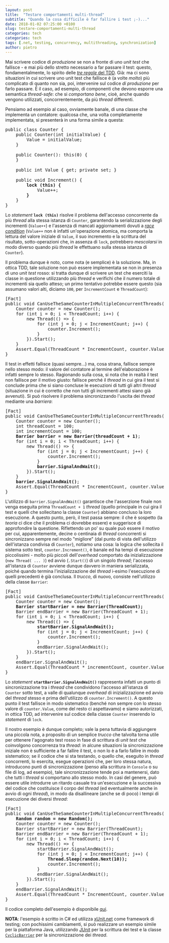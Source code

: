 ```yaml
---
layout: post
title:  "Testare comportamenti multi-thread"
subtitle: "Quando la cosa difficile è far fallire i test ;-)..."
date: 2018-01-02 07:25:00 +0100
slug: testare-comportamenti-multi-thread
categories: tech
categories: tech
tags: [.net, testing, concurrency, multithreading, synchronization]
author: pietro
---
```

Mai scrivere codice di *produzione* se non a fronte di uno *unit test* che fallisce - e mai più dello stretto necessario a far passare il test: questo, fondamentalmente, lo spirito delle [*tre regole* del TDD](http://butunclebob.com/ArticleS.UncleBob.TheThreeRulesOfTdd).
Già: ma ci sono situazioni in cui scrivere uno unit test che fallisce è (a volte *molto*) più complicato di quanto non sia, poi, intervenire sul codice *di produzione* per farlo passare. È il caso, ad esempio, di componenti che devono esporre una semantica *thread-safe*: che si *comportano bene*, cioè, anche quando vengono utilizzati, concorrentemente, da più *thread* differenti.

Pensiamo ad esempio al caso, ovviamente banale, di una classe che implementa un contatore: qualcosa che, una volta completamente implementata, si presenterà in una forma simile a questa:

<pre>
public class Counter {
    public Counter(int initialValue) {
        Value = initialValue;
    }

    public Counter(): this(0) {            
    }

    public int Value { get; private set; }

    public void Increment() {
        <strong>lock (this) {</strong>
            Value++;
        <strong>}</strong>
    }
}
</pre>

Lo *statement* **`lock (this)`** risolve il problema dell'accesso concorrente da più *thread* alla stessa istanza di `Counter`, garantendo la serializzazione degli incrementi (`Value++`) e l'assenza di mancati aggiornamenti dovuti a [*race condition*](https://en.wikipedia.org/wiki/Race_condition) (`Value++` non è infatti un'operazione atomica, ma comporta la lettura del valore iniziale di `Value`, il suo incremento e la scrittura del risultato, sotto-operazioni che, in assenza di `lock`, potrebbero *mescolarsi* in modo diverso quando più *thread* le effettuano sulla stessa istanza di `Counter`).

Il problema dunque è noto, come nota (e semplice) è la soluzione.
Ma, in ottica TDD, tale soluzione non può essere implementata se non in presenza di uno *unit test* rosso: si tratta dunque di scrivere un test che eserciti la classe in questione utilizzando più *thread* e verifichi che il numero totale di incrementi sia quello atteso; un primo tentativo potrebbe essere questo (sia assumano valori alti, diciamo `100`, per `IncrementCount` e `ThreadCount`):

<pre>
[Fact]
public void CanUseTheSameCounterInMultipleConcurrentThreads() {
    Counter counter = new Counter();
    for (int i = 0; i < ThreadCount; i++) {
        new Thread(() => {
            for (int j = 0; j < IncrementCount; j++) {
                counter.Increment();                        
            }
        }).Start();
    }
    Assert.Equal(ThreadCount * IncrementCount, counter.Value);
}
</pre>

Il test in effetti fallisce (quasi sempre...) ma, cosa strana, fallisce sempre nello stesso modo: il valore del contatore al termine dell'elaborazione è infatti sempre lo stesso. Ragionando sulla cosa, si nota che in realtà il test non fallisce per il motivo giusto: fallisce perché il *thread* in cui gira il test si conclude prima che si siano concluse le esecuzioni di tutti gli altri *thread* (situazione in cui è corretto che non tutti gli incrementi attesi siano già avvenuti).
Si può risolvere il problema sincronizzando l'uscita dei *thread* mediante una *barriera*:
<pre>
[Fact]
public void CanUseTheSameCounterInMultipleConcurrentThreads() {
    Counter counter = new Counter();
    int threadCount = 100;
    int incrementCount = 100;
    <strong>Barrier barrier = new Barrier(threadCount + 1)</strong>;
    for (int i = 0; i < ThreadCount; i++) {
        new Thread(() => {
            for (int j = 0; j < IncrementCount; j++) {
                counter.Increment();                        
            }
            <strong>barrier.SignalAndWait()</strong>;
        }).Start();
    }
    <strong>barrier.SignalAndWait()</strong>;
    Assert.Equal(ThreadCount * IncrementCount, counter.Value);
}
</pre>

L'utilizzo di `barrier.SignalAndWait()` garantisce che l'asserzione finale non venga eseguita prima `ThreadCount + 1` *thread* (quello principale in cui gira il test e quelli che sollecitano la classe `Counter`) abbiano concluso la loro esecuzione. A questo punto, però, il test passa sempre: il che è sospetto (la *teoria* ci dice che il problema ci dovrebbe essere) e suggerisce di approfondire la questione.  Riflettendo un po' su quale può essere il motivo per cui, apparentemente, decine o centinaia di *thread* concorrenti si sincronizzano sempre nel modo "migliore" (dal punto di vista dell'utilizzo dell'istanza condivisa di `Counter`), notiamo una cosa: la logica che sollecita il sistema sotto test, `counter.Increment()`, è banale ed ha tempi di esecuzione piccolissimi - molto più piccoli dell'*overhead* comportato da inizializzazione (`new Thread( ... )`) ed avvio (`.Start()`) di un singolo *thread*; l'accesso all'istanza di `Counter` avviene dunque davvero in maniera serializzata, poiché quando termina l'inizializzazione del *thread* i-esimo l'esecuzione di quelli precedenti è già conclusa. Il *trucco*, di nuovo, consiste nell'utilizzo della classe `Barrier`:

<pre>
[Fact]
public void CanUseTheSameCounterInMultipleConcurrentThreads() {
    Counter counter = new Counter();
    <strong>Barrier startBarrier = new Barrier(ThreadCount);</strong>
    Barrier endBarrier = new Barrier(ThreadCount + 1);
    for (int i = 0; i < ThreadCount; i++) {
        new Thread(() => {
            <strong>startBarrier.SignalAndWait();</strong>
            for (int j = 0; j < IncrementCount; j++) {
                counter.Increment();                        
            }
            endBarrier.SignalAndWait();
        }).Start();
    }
    endBarrier.SignalAndWait();
    Assert.Equal(ThreadCount * incrementCount, counter.Value);
}	
</pre>

Lo *statement* **`startBarrier.SignalAndWait()`** rappresenta infatti un punto di sincronizzazione tra i *thread* che condividono l'accesso all'istanza di `Counter` sotto test, a valle di qualunque *overhead* di inizializzazione ed avvio del *thread* stesso e prima dell'utilizzo di `counter.Increment()`. A questo punto il test fallisce in modo sistematico (benché non sempre con lo stesso valore di `counter.Value`, come del resto ci aspettavamo) e siamo autorizzati, in ottica TDD, ad intervenire sul codice della classe `Counter` inserendo lo *statement* di `lock`.

Il nostro esempio è dunque completo; vale la pena tuttavia di aggiungere una piccola nota, a proposito di un semplice *trucco* che talvolta torna utile per ottenere l'agognato test rosso in fase di scrittura di *unit test* che coinvolgono concorrenza tra *thread*: in alcune situazioni la sincronizzazione iniziale non è sufficiente a far fallire il test, o non lo è a farlo fallire in modo sistematico; se il codice che si sta testando, o quello che, eseguito in *thread* concorrenti, lo esercita, esegue operazioni che, per loro stessa natura, introducono punti di sincronizzazione (penso alla scrittura in `Console` o su file di log, ad esempio), tale sincronizzazione tende poi a mantenersi, dato che tutti i *thread* si comportano allo stesso modo. In casi del genere, può essere utile introdurre un ritardo casuale tra un'esecuzione e la successiva del codice che costituisce il corpo del *thread* (ed eventualmente anche in avvio di ogni *thread*), in modo da disallineare (anche se di poco) i tempi di esecuzione dei diversi *thread*:

<pre>
[Fact]
public void CanUseTheSameCounterInMultipleConcurrentThreads() {
    <strong>Random random = new Random();</strong>
    Counter counter = new Counter();
    Barrier startBarrier = new Barrier(ThreadCount);
    Barrier endBarrier = new Barrier(ThreadCount + 1);
    for (int i = 0; i < ThreadCount; i++) {
        new Thread(() => {
            startBarrier.SignalAndWait();
            for (int j = 0; j < IncrementCount; j++) {
                <strong>Thread.Sleep(random.Next(10));</strong>
                counter.Increment();                        
            }
            endBarrier.SignalAndWait();
        }).Start();
    }
    endBarrier.SignalAndWait();
    Assert.Equal(ThreadCount * IncrementCount, counter.Value);
}
</pre>

Il codice completo dell'esempio è disponibile [qui](https://gitlab.com/pietrom_cp/ThreadSafeCounter).

**NOTA**: l'esempio è scritto in C# ed utilizza [xUnit.net](https://xunit.github.io) come framework di testing; con pochissimi cambiamenti, si può realizzare un esempio simile per la piattaforma Java, utilizzando [JUnit](http://junit.org/junit5) per la scrittura dei test e la classe [`CyclicBarrier`](https://docs.oracle.com/javase/7/docs/api/java/util/concurrent/CyclicBarrier.html) per la sincronizzazione dei *thread*.